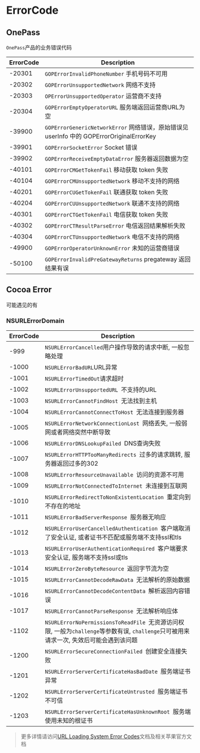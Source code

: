 # ErrorCode

## OnePass

`OnePass`产品的业务错误代码

ErrorCode	|Description	
----------|------------	
-20301 | `GOPErrorInvalidPhoneNumber` 手机号码不可用
-20302 | `GOPErrorUnsupportedNetwork` 网络不支持
-20303 | `OPErrorUnsupportedOperator` 运营商不支持
-20304 | `GOPErrorEmptyOperatorURL` 服务端返回运营商URL为空
-39900 | `GOPErrorGenericNetworkError` 网络错误，原始错误见userInfo 中的 GOPErrorOriginalErrorKey
-39901 | `GOPErrorSocketError` Socket 错误
-39902 | `GOPErrorReceiveEmptyDataError` 服务器返回数据为空
-40101 | `GOPErrorCMGetTokenFail` 移动获取 token 失败
-40104 | `GOPErrorCMUnsupportedNetwork` 移动不支持的网络
-40201 | `GOPErrorCUGetTokenFail` 联通获取 token 失败
-40204 | `GOPErrorCUUnsupportedNetwork` 联通不支持的网络
-40301 | `GOPErrorCTGetTokenFail` 电信获取 token 失败
-40302 | `GOPErrorCTResultParseError` 电信返回结果解析失败
-40304 | `GOPErrorCTUnsupportedNetwork` 电信不支持的网络
-49900 | `GOPErrorOperatorUnknownError` 未知的运营商错误
-50100 | `GOPErrorInvalidPreGatewayReturns` pregateway 返回结果有误

## Cocoa Error

可能遇见的有

### NSURLErrorDomain

ErrorCode	|Description	
----------|------------	
-999		|`NSURLErrorCancelled`用户操作导致的请求中断, 一般忽略处理
-1000		|`NSURLErrorBadURL`URL异常
-1001 		|`NSURLErrorTimedOut`请求超时	
-1002		|`NSURLErrorUnsupportedURL `不支持的URL
-1003		|`NSURLErrorCannotFindHost `无法找到主机
-1004		|`NSURLErrorCannotConnectToHost `无法连接到服务器
-1005		|`NSURLErrorNetworkConnectionLost `网络丢失, 一般弱网或者网络突然中断导致
-1006		|`NSURLErrorDNSLookupFailed `DNS查询失败
-1007		|`NSURLErrorHTTPTooManyRedirects `过多的请求跳转, 服务器返回过多的302
-1008		|`NSURLErrorResourceUnavailable `访问的资源不可用
-1009		|`NSURLErrorNotConnectedToInternet `未连接到互联网
-1010		|`NSURLErrorRedirectToNonExistentLocation `重定向到不存在的地址
-1011		|`NSURLErrorBadServerResponse `服务器无响应
-1012		|`NSURLErrorUserCancelledAuthentication `客户端取消了安全认证, 或者证书不匹配或服务端不支持ssl和tls
-1013		|`NSURLErrorUserAuthenticationRequired `客户端要求安全认证, 服务端不支持ssl或tls
-1014		|`NSURLErrorZeroByteResource `返回字节流为空
-1015		|`NSURLErrorCannotDecodeRawData `无法解析的原始数据
-1016		|`NSURLErrorCannotDecodeContentData `解析返回内容错误
-1017		|`NSURLErrorCannotParseResponse `无法解析响应体
-1102		|`NSURLErrorNoPermissionsToReadFile `无资源访问权限, 一般为`challenge`等参数有误, `challenge`只可被用来请求一次, 失效后可能会遇到该问题
-1200		|`NSURLErrorSecureConnectionFailed `创建安全连接失败
-1201		|`NSURLErrorServerCertificateHasBadDate `服务端证书异常
-1202		|`NSURLErrorServerCertificateUntrusted `服务端证书不可信
-1203		|`NSURLErrorServerCertificateHasUnknownRoot `服务端使用未知的根证书

>更多详情请访问[URL Loading System Error Codes](https://developer.apple.com/documentation/foundation/1508628-url_loading_system_error_codes)文档及相关苹果官方文档